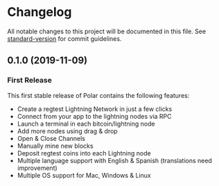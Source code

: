 # Changelog

All notable changes to this project will be documented in this file. See [standard-version](https://github.com/conventional-changelog/standard-version) for commit guidelines.

## 0.1.0 (2019-11-09)

### First Release

This first stable release of Polar contains the following features:

- Create a regtest Lightning Network in just a few clicks
- Connect from your app to the lightning nodes via RPC
- Launch a terminal in each bitcoin/lightning node
- Add more nodes using drag & drop
- Open & Close Channels
- Manually mine new blocks
- Deposit regtest coins into each Lightning node
- Multiple language support with English & Spanish (translations need improvement)
- Multiple OS support for Mac, Windows & Linux
